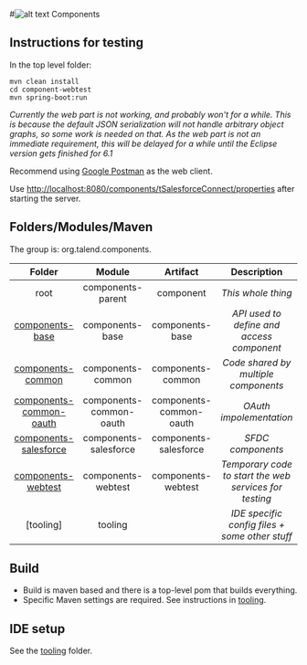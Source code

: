
#![alt text](http://www.talend.com/sites/all/themes/talend_responsive/images/logo.png "Talend") Components

## Instructions for testing

In the top level folder:

```
mvn clean install
cd component-webtest
mvn spring-boot:run
```

*Currently the web part is not working, and probably won't for a while. This is because the default JSON serialization
will not handle arbitrary object graphs, so some work is needed on that. As the web part is not an immediate requirement, 
this will be delayed for a while until the Eclipse version gets finished for 6.1*

Recommend using [Google Postman](https://chrome.google.com/webstore/detail/postman/fhbjgbiflinjbdggehcddcbncdddomop?hl=en) as the web client.

Use [http://localhost:8080/components/tSalesforceConnect/properties](http://localhost:8080/components/tSalesforceConnect/properties) after starting the server.


## Folders/Modules/Maven

The group is: org.talend.components.

| Folder                                         | Module                | Artifact              | Description                                      |
|:----------------------------------------------:|:---------------------:|:---------------------:|:------------------------------------------------:|
| root                                           | components-parent     | component             | *This whole thing*                               |
| [components-base](components-base)             | components-base       | components-base       | *API used to define and access component*        |
| [components-common](components-common)         | components-common     | components-common     | *Code shared by multiple components*             |
| [components-common-oauth](components-common-oauth) | components-common-oauth | components-common-oauth | *OAuth impolementation*             |
| [components-salesforce](components-salesforce) | components-salesforce  | components-salesforce | *SFDC components*                                |
| [components-webtest](components-webtest)       | components-webtest  | components-webtest | *Temporary code to start the web services for testing*                                |
| [tooling]                                      | tooling               |                       | *IDE specific config files + some other stuff*   |


## Build
- Build is maven based and there is a top-level pom that builds everything.
- Specific Maven settings are required. See instructions in [tooling](/tooling/).

## IDE setup
See the [tooling](/tooling/) folder.
